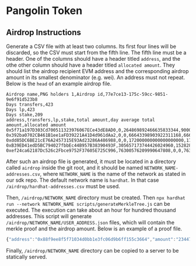 # Pangolin Token

## Airdrop Instructions

Generate a CSV file with at least two columns. Its first four lines will be discarded, so the CSV must start from the fifth line. The fifth line must be a header. One of the columns should have a header titled `address`, and the othe other column should have a header titled `allocated amount`. They should list the airdrop recipient EVM address and the corresponding airdrop amount in its smallest denominator (e.g. wei). An address must not repeat. Below is the `head` of an example airdrop file.

```csv
Airdrop name,PNG holders 1,Airdrop id,77e7ce13-175c-59cc-9851-9e6f91d523b8
Days transfers,423
Days lp,423
Days stake,209
address,transfers,lp,stake,total amount,day average total amount,allocated amount
0x5f71a197D303Cd700511323976067ECe43dE8AD0,0,264869892466635833344,900000000000000000000,1164869892466635833344,5558560012793712922.481160994,42150403369008584983
0x392ba0702CB461B1ee1aFD39221A41D4d961dAa2,0,0,66643398903922311168,66643398903922311168,318867937339341201.7607655502,2417966550574648084
0xdd85DC6BE21cE76A2457315E93Ad23286A486988,0,0,172000000000000000000,172000000000000000000,822966507177033492.8229665072,6240531748664490208
0xB39ED41edD5BC794027fbbEc44B957B38390493F,305657173744426024960,152828586872213012480,0,458485760616639037440,1445187582715962292.955082742,10958816566728850096
0xef24ca62187Dc526c2Fbce9752F37605E725C996,76300576209990647808,0,0,76300576209990647808,180379612789575999.5460992908,1367813502260800454
```

After such an airdrop file is generated, it must be located in a directory called `airdrop` inside the git root, and it should be named `NETWORK_NAME-addresses.csv`, where `NETWORK_NAME` is the name of the network as stated in our sdk repo. The default network name is `hardhat`. In that case `/airdrop/hardhat-addresses.csv` must be used.

Then, `/airdrop/NETWORK_NAME` directory must be created. Then `npx hardhat run --network NETWORK_NAME scripts/generateMerkleTree.js` can be executed. The execution can take about an hour for hundred thousand addresses. This script will generate `/airdrop/NETWORK_NAME/USER_ADDRESS.json` files, which will contain the merkle proof and the airdrop amount. Below is an example of a proof file.

```js
{"address":"0x88f9ee8f5f71034d0bb1e3fc06d9b6ff155c3664","amount":"2344761580115667451904","proof":["0x88f99824574104666a600e7c556c494c3fcb7fb2000000036a2c13835f2ac000","0xc9f78075ab330b9d8343d1deb63d7ab77e080822ff9dad1746f31584fa239b74","0xa024409ab3543da0f2a1784d9d8630993f72c0347c1586dd956585ec0838d1f0","0x0354f9f5fb1743f88aa153f761bdfed95e1405c0146464a1c23a29a2d88574f7","0x6e35ed985a3e3e6730c8d41ef2e7281e4b6c1f6a9f8c9359a01d81f4ad313e09","0x7151a1589f5a47882c71a863e3513245c27b6e62fc765b5fcd13b425205d3313","0x6a2192721cc38407e9fb68c31bccf73fcf04f32d815579a5daf421d613e0a29f","0x70f32dd61433d32f444bc6415127a02310ae27432b501e5ddad901b42a767b77","0xd6ff7ee95eb46419ad3c2c2456c2ca492f020439f9acf6278c45b8aef036e7e8","0x5415662a220d2d223649558ee3361e5fb61d9b5fdc1265710fe408d6a955c547","0x76f42816162d283c9387b4f75e6414585e5386cd50213815d8c0cbc94f389b70","0xa7edb26c91b69acd197908ee6911996896a556db72bce9e42c4320f29b0f4ad1","0x3eb3ef74b6467f3188041dfd78328aa1553e76a21e9015ea4d6bd185d2b0798b","0x44927b6d1e18b48c801260f59efab9c108170c748d8a1d642850cafa9f2edeee","0xa70a3d3e4c0dc0088d8f1cda83e191f451ad7e7923fcaa37c4ec1243f42357af","0xc70937e243aca953915eb19540e5756142f3df2154b5e974ecb43ee4cf519070","0xbf2486eefd7e810d43c5d58260321bbdae49c170a586557b5db85eabcdae3a0f"],"root":"0x16799bbf5f8987c8e1d5680997a79bbffba7ac979acbe71de1b1ae70df0d9d5e"}
```

Finally, `/airdrop/NETWORK_NAME` directory can be copied to a server to be statically served.

